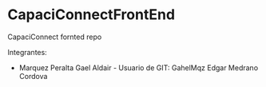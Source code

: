 # CapaciConnectFrontEnd
CapaciConnect fornted repo

Integrantes:

- Marquez Peralta Gael Aldair - Usuario de GIT: GahelMqz
Edgar Medrano Cordova 
